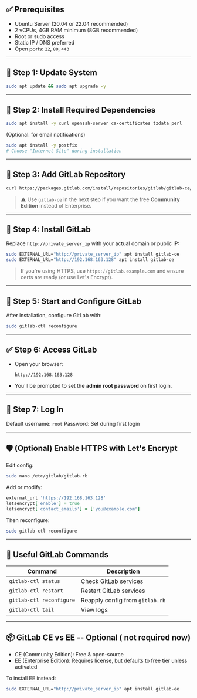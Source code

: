 
## ✅ Prerequisites

* Ubuntu Server (20.04 or 22.04 recommended)
* 2 vCPUs, 4GB RAM minimum (8GB recommended)
* Root or sudo access
* Static IP / DNS preferred
* Open ports: `22`, `80`, `443`

---

## 🔧 Step 1: Update System

```bash
sudo apt update && sudo apt upgrade -y
```

---

## 🔧 Step 2: Install Required Dependencies

```bash
sudo apt install -y curl openssh-server ca-certificates tzdata perl
```

(Optional: for email notifications)

```bash
sudo apt install -y postfix
# Choose "Internet Site" during installation
```

---

## 🔧 Step 3: Add GitLab Repository

```bash
curl https://packages.gitlab.com/install/repositories/gitlab/gitlab-ce/script.deb.sh | sudo bash
```

> ⚠️ Use `gitlab-ce` in the next step if you want the free **Community Edition** instead of Enterprise.

---

## 🔧 Step 4: Install GitLab

Replace `http://private_server_ip` with your actual domain or public IP:

```bash
sudo EXTERNAL_URL="http://private_server_ip" apt install gitlab-ce
sudo EXTERNAL_URL="http://192.168.163.128" apt install gitlab-ce
```

> If you're using HTTPS, use `https://gitlab.example.com` and ensure certs are ready (or use Let's Encrypt).

---

## 🔧 Step 5: Start and Configure GitLab

After installation, configure GitLab with:

```bash
sudo gitlab-ctl reconfigure
```

---

## ✅ Step 6: Access GitLab

* Open your browser:

  ```
  http://192.168.163.128 
  ```
* You'll be prompted to set the **admin root password** on first login.

---

## 🔐 Step 7: Log In

Default username: `root`
Password: Set during first login

---

## 🛡️ (Optional) Enable HTTPS with Let's Encrypt

Edit config:

```bash
sudo nano /etc/gitlab/gitlab.rb
```

Add or modify:

```ruby
external_url 'https://192.168.163.128'
letsencrypt['enable'] = true
letsencrypt['contact_emails'] = ['you@example.com'] 
```

Then reconfigure:

```bash
sudo gitlab-ctl reconfigure
```

---

## 🔄 Useful GitLab Commands

| Command                  | Description                     |
| ------------------------ | ------------------------------- |
| `gitlab-ctl status`      | Check GitLab services           |
| `gitlab-ctl restart`     | Restart GitLab services         |
| `gitlab-ctl reconfigure` | Reapply config from `gitlab.rb` |
| `gitlab-ctl tail`        | View logs                       |

---

## 📦 GitLab CE vs EE -- Optional ( not required now)

* CE (Community Edition): Free & open-source
* EE (Enterprise Edition): Requires license, but defaults to free tier unless activated

To install EE instead:

```bash
sudo EXTERNAL_URL="http://private_server_ip" apt install gitlab-ee
```

